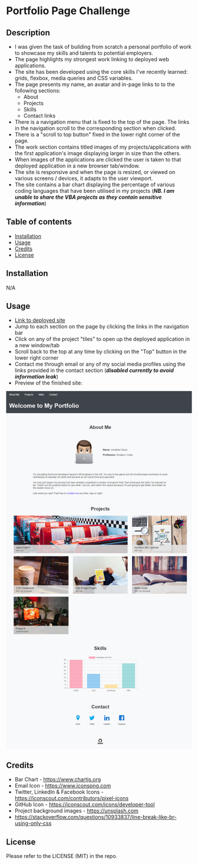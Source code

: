 # Portfolio Page Challenge

## Description
- I was given the task of building from scratch a personal portfolio of work to showcase my skills and talents to potential employers.
- The page highlights my strongest work linking to deployed web applications.
- The site has been developed using the core skills I've recently learned: grids, flexbox, media queries and CSS variables.
- The page presents my name, an avatar and in-page links to to the following sections:
  - About
  - Projects
  - Skills
  - Contact links
- There is a navigation menu that is fixed to the top of the page. The links in the navigation scroll to the corresponding section when clicked.
- There is a "scroll to top button" fixed in the lower right corner of the page.
- The work section contains titled images of my projects/applications with the first application's image displaying larger in size than the others.
- When images of the applications are clicked the user is taken to that deployed application in a new browser tab/window.
- The site is responsive and when the page is resized, or viewed on various screens / devices, it adapts to the user viewport.
- The site contains a bar chart displaying the percentage of various coding languages that have been utilised in my projects (***NB. I am unable to share the VBA projects as they contain sensitive information***)

## Table of contents
- [Installation](#installation)
- [Usage](#usage)
- [Credits](#credits)
- [License](#license)

## Installation
N/A

## Usage
- [Link to deployed site](https://trunten.github.io/ubbc-portfolio-of-work/)
- Jump to each section on the page by clicking the links in the navigation bar
- Click on any of the project "tiles" to open up the deployed application in a new window/tab
- Scroll back to the top at any time by clicking on the "Top" button in the lower right corner
- Contact me through email or any of my social media profiles using the links provided in the contact section (***disabled currently to avoid information leak***)
- Preview of the finished site:

[![Full page screenshot of site](./assets/images/full_page_screenshot.png)](https://trunten.github.io/ubbc-portfolio-of-work/)

## Credits
- Bar Chart - https://www.chartjs.org
- Email Icon - https://www.iconspng.com
- Twitter, LinkedIn & Facebook Icons - https://iconscout.com/contributors/pixel-icons
- GitHub Icon - https://iconscout.com/icons/developer-tool
- Project background images - https://unsplash.com
- https://stackoverflow.com/questions/10933837/line-break-like-br-using-only-css


## License
Please refer to the LICENSE (MIT) in the repo.
